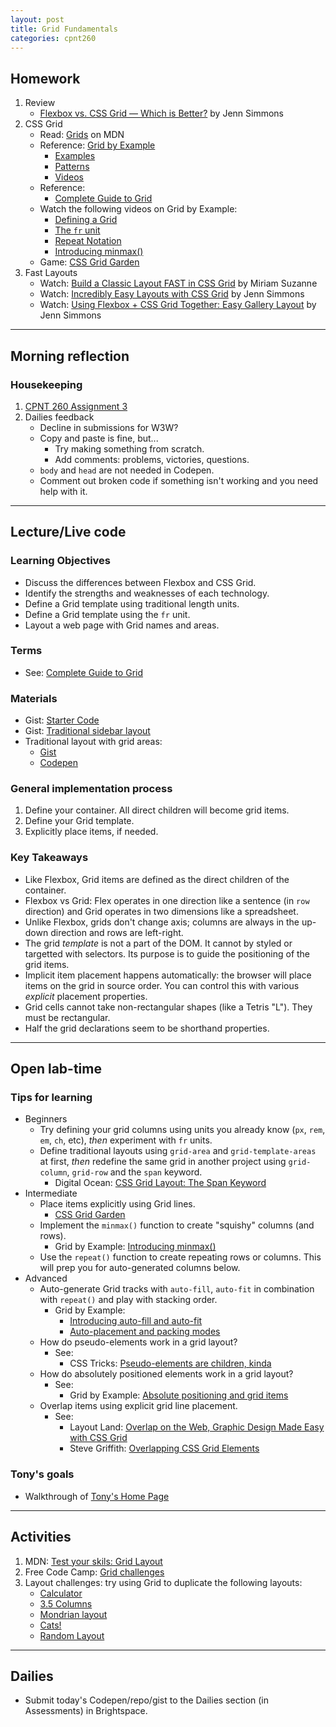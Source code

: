 ```yaml
---
layout: post
title: Grid Fundamentals
categories: cpnt260
---
```


## Homework
1. Review
    - [Flexbox vs. CSS Grid — Which is Better?](https://youtu.be/hs3piaN4b5I) by Jenn Simmons
2. CSS Grid
    - Read: [Grids](https://developer.mozilla.org/en-US/docs/Learn/CSS/CSS_layout/Grids) on MDN
    - Reference: [Grid by Example](https://gridbyexample.com)
        - [Examples](https://gridbyexample.com/examples/)
        - [Patterns](https://gridbyexample.com/patterns/)
        - [Videos](https://gridbyexample.com/video/)
    - Reference: 
        - [Complete Guide to Grid](https://css-tricks.com/snippets/css/complete-guide-grid/)
    - Watch the following videos on Grid by Example:
        - [Defining a Grid](https://gridbyexample.com/video/series-define-a-grid/)
        - [The `fr` unit](https://gridbyexample.com/video/series-the-fr-unit/)
        - [Repeat Notation](https://gridbyexample.com/video/series-repeat/)
        - [Introducing minmax()](https://gridbyexample.com/video/series-minmax/)
    - Game: [CSS Grid Garden](https://cssgridgarden.com/)
3. Fast Layouts
    - Watch: [Build a Classic Layout FAST in CSS Grid](https://youtu.be/KOvGeFUHAC0) by Miriam Suzanne
    - Watch: [Incredibly Easy Layouts with CSS Grid](https://youtu.be/tFKrK4eAiUQ) by Jenn Simmons
    - Watch: [Using Flexbox + CSS Grid Together: Easy Gallery Layout](https://youtu.be/dQHtT47eH0M) by Jenn Simmons

---

## Morning reflection
### Housekeeping
1. [CPNT 260 Assignment 3](https://github.com/sait-wbdv/assessments/tree/master/cpnt260)
2. Dailies feedback
    - Decline in submissions for W3W?
    - Copy and paste is fine, but...
        - Try making something from scratch.
        - Add comments: problems, victories, questions.
    - `body` and `head` are not needed in Codepen.
    - Comment out broken code if something isn't working and you need help with it.

---

## Lecture/Live code
### Learning Objectives
- Discuss the differences between Flexbox and CSS Grid.
- Identify the strengths and weaknesses of each technology.
- Define a Grid template using traditional length units.
- Define a Grid template using the `fr` unit.
- Layout a web page with Grid names and areas.

### Terms
- See: [Complete Guide to Grid](https://css-tricks.com/snippets/css/complete-guide-grid/)

### Materials
- Gist: [Starter Code](https://gist.github.com/acidtone/d946ea7147e60568d7f8262b5e7be449)
- Gist: [Traditional sidebar layout](https://gist.github.com/acidtone/4c73631fe86425523c3161743a32f03b)
- Traditional layout with grid areas:
  - [Gist](https://gist.github.com/acidtone/0813b3f46c99cc08760a421f3d2dcca3)
  - [Codepen](https://codepen.io/browsertherapy/pen/gOYVaVN)

### General implementation process
1. Define your container. All direct children will become grid items.
2. Define your Grid template.
3. Explicitly place items, if needed.

### Key Takeaways
- Like Flexbox, Grid items are defined as the direct children of the container.
- Flexbox vs Grid: Flex operates in one direction like a sentence (in `row` direction) and Grid operates in two dimensions like a spreadsheet.
- Unlike Flexbox, grids don't change axis; columns are always in the up-down direction and rows are left-right. 
- The grid _template_ is not a part of the DOM. It cannot by styled or targetted with selectors. Its purpose is to guide the positioning of the grid items.
- Implicit item placement happens automatically: the browser will place items on the grid in source order. You can control this with various _explicit_ placement properties.
- Grid cells cannot take non-rectangular shapes (like a Tetris "L"). They must be rectangular.
- Half the grid declarations seem to be shorthand properties.

---

## Open lab-time
### Tips for learning
- Beginners
  - Try defining your grid columns using units you already know (`px`, `rem`, `em`, `ch`, etc), _then_ experiment with `fr` units.
  - Define traditional layouts using `grid-area` and `grid-template-areas` at first, _then_ redefine the same grid in another project using `grid-column`, `grid-row` and the `span` keyword.
    - Digital Ocean: [CSS Grid Layout: The Span Keyword](https://www.digitalocean.com/community/tutorials/css-css-grid-layout-span-keyword)
- Intermediate
  - Place items explicitly using Grid lines.
    - [CSS Grid Garden](https://cssgridgarden.com/)
  - Implement the `minmax()` function to create "squishy" columns (and rows).
    - Grid by Example: [Introducing minmax()](https://gridbyexample.com/video/series-minmax/)
  - Use the `repeat()` function to create repeating rows or columns. This will prep you for auto-generated columns below.
- Advanced
  - Auto-generate Grid tracks with `auto-fill`, `auto-fit` in combination with `repeat()` and play with stacking order.
    - Grid by Example: 
      - [Introducing auto-fill and auto-fit](https://gridbyexample.com/video/series-auto-fill-auto-fit/)
      - [Auto-placement and packing modes](https://gridbyexample.com/video/series-auto-placement-span/)
  - How do pseudo-elements work in a grid layout?
    - See: 
      - CSS Tricks: [Pseudo-elements are children, kinda](https://css-tricks.com/a-little-reminder-that-pseudo-elements-are-children-kinda/)
  - How do absolutely positioned elements work in a grid layout?
    - See: 
      - Grid by Example: [Absolute positioning and grid items](https://gridbyexample.com/video/absolute-positioning/)
  - Overlap items using explicit grid line placement.
    - See: 
      - Layout Land: [Overlap on the Web, Graphic Design Made Easy with CSS Grid](https://youtu.be/EashgVqboWo)
      - Steve Griffith: [Overlapping CSS Grid Elements](https://youtu.be/7U7EebDUPXc) 

### Tony's goals
- Walkthrough of [Tony's Home Page](https://acidtone.github.io)

---

## Activities
1. MDN: [Test your skils: Grid Layout](https://developer.mozilla.org/en-US/docs/Learn/CSS/CSS_layout/Grid_skills)
2. Free Code Camp: [Grid challenges](https://www.freecodecamp.org/learn/responsive-web-design/css-grid/)
3. Layout challenges: try using Grid to duplicate the following layouts:
    - [Calculator](https://scotch-res.cloudinary.com/image/upload/dpr_1,w_800,q_auto:good,f_auto/media/1/dlOjNGD9TeV4OeAQCHvM_227WdRs.png)
    - [3.5 Columns](https://cloud.netlifyusercontent.com/assets/344dbf88-fdf9-42bb-adb4-46f01eedd629/df3ba450-a9a3-49be-a224-03be84e3de8c/09-grid-image-areas-opt.png)
    - [Mondrian layout](https://cloud.netlifyusercontent.com/assets/344dbf88-fdf9-42bb-adb4-46f01eedd629/34fb87db-ec24-471a-9042-1e353ce7df7b/10-grid-mondrian-opt.png)
    - [Cats!](https://cloud.netlifyusercontent.com/assets/344dbf88-fdf9-42bb-adb4-46f01eedd629/4163e9b5-d6b5-4170-91e1-ab33e91a7587/04-grid-comic-opt.png)
    - [Random Layout](https://seesparkbox.com/uploads/article_uploads/cssgrid_flexbox_fallbacks.png)

---

## Dailies
- Submit today's Codepen/repo/gist to the Dailies section (in Assessments) in Brightspace.
